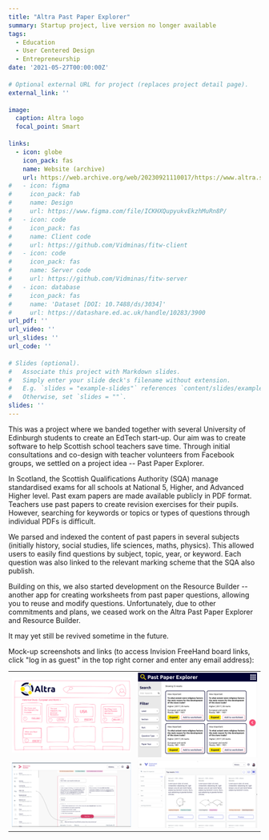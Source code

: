 ```yaml
---
title: "Altra Past Paper Explorer"
summary: Startup project, live version no longer available
tags:
  - Education
  - User Centered Design
  - Entrepreneurship
date: '2021-05-27T00:00:00Z'

# Optional external URL for project (replaces project detail page).
external_link: ''

image:
  caption: Altra logo
  focal_point: Smart

links:
  - icon: globe
    icon_pack: fas
    name: Website (archive)
    url: https://web.archive.org/web/20230921110017/https://www.altra.space/
#   - icon: figma
#     icon_pack: fab
#     name: Design
#     url: https://www.figma.com/file/ICKHXQupyukvEkzhMuRn8P/
#   - icon: code
#     icon_pack: fas
#     name: Client code
#     url: https://github.com/Vidminas/fitw-client
#   - icon: code
#     icon_pack: fas
#     name: Server code
#     url: https://github.com/Vidminas/fitw-server
#   - icon: database
#     icon_pack: fas
#     name: 'Dataset [DOI: 10.7488/ds/3034]'
#     url: https://datashare.ed.ac.uk/handle/10283/3900
url_pdf: ''
url_video: ''
url_slides: ''
url_code: ''

# Slides (optional).
#   Associate this project with Markdown slides.
#   Simply enter your slide deck's filename without extension.
#   E.g. `slides = "example-slides"` references `content/slides/example-slides.md`.
#   Otherwise, set `slides = ""`.
slides: ''
---
```


This was a project where we banded together with several University of Edinburgh students to create an EdTech start-up.
Our aim was to create software to help Scottish school teachers save time.
Through initial consultations and co-design with teacher volunteers from Facebook groups, we settled on a project idea -- Past Paper Explorer.

In Scotland, the Scottish Qualifications Authority (SQA) manage standardised exams for all schools at National 5, Higher, and Advanced Higher level.
Past exam papers are made available publicly in PDF format.
Teachers use past papers to create revision exercises for their pupils.
However, searching for keywords or topics or types of questions through individual PDFs is difficult.

We parsed and indexed the content of past papers in several subjects (initially history, social studies, life sciences, maths, physics).
This allowed users to easily find questions by subject, topic, year, or keyword.
Each question was also linked to the relevant marking scheme that the SQA also publish.

Building on this, we also started development on the Resource Builder -- another app for creating worksheets from past paper questions, allowing you to reuse and modify questions.
Unfortunately, due to other commitments and plans, we ceased work on the Altra Past Paper Explorer and Resource Builder.

It may yet still be revived sometime in the future.

Mock-up screenshots and links (to access Invision FreeHand board links, click "log in as guest" in the top right corner and enter any email address):
<table>
  <tbody>
  <tr>
    <td class="images">
      <a href="https://projects.invisionapp.com/freehand/document/O3ncUsE9t?template?msteams=1">
        <img src="./altra-1.png" alt="Screenshot from an Invision Freehand board">
      </a>
    </td>
    <td class="images">
      <a href="https://www.figma.com/file/d3PdNphY56D9J7m6G0R5d6/Altra-Version-2.0?type=design&amp;node-id=0%3A1&amp;mode=design&amp;t=jOK5RvFR2YYCVH29-1" target="_blank">
        <img src="./altra-2.png" alt="Screenshot from a Figma board">
      </a>
    </td>
  </tr>
  <tr>
    <td class="images">
      <a href="https://projects.invisionapp.com/freehand/document/fdTzkDsFE" target="_blank">
        <img src="./altra-3.png" alt="Screenshot from an Invision Freehand board">
      </a>
    </td>
    <td class="images">
      <a href="https://www.figma.com/file/w7bxew31MVV6E69gANbb2l/Altra?type=design&amp;node-id=7%3A17&amp;mode=design&amp;t=E5kIQCCpxDJcAxis-1" target="_blank">
        <img src="./altra-4.png" alt="Screenshot from a Figma board">
      </a>
    </td>
  </tr>
  </tbody>
</table>